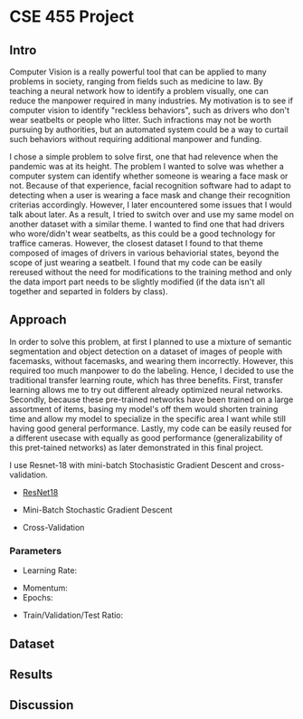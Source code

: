 # CSE 455 Project
## Intro
Computer Vision is a really powerful tool that can be applied to many problems in society, ranging from fields such as medicine to law. By teaching a neural network how to identify a problem visually, one can reduce the manpower required in many industries. My motivation is to see if computer vision to identify "reckless behaviors", such as drivers who don't wear seatbelts or people who litter. Such infractions may not be worth pursuing by authorities, but an automated system could be a way to curtail such behaviors without requiring additional manpower and funding. 

I chose a simple problem to solve first, one that had relevence when the pandemic was at its height. The problem I wanted to solve was whether a computer system can identify whether someone is wearing a face mask or not. Because of that experience, facial recognition software had to adapt to detecting when a user is wearing a face mask and change their recognition criterias accordingly. However, I later encountered some issues that I would talk about later. As a result, I tried to switch over and use my same model on another dataset with a similar theme. I wanted to find one that had drivers who wore/didn't wear seatbelts, as this could be a good technology for traffice cameras. However, the closest dataset I found to that theme composed of images of drivers in various behaviorial states, beyond the scope of just wearing a seatbelt. I found that my code can be easily rereused without the need for modifications to the training method and only the data import part needs to be slightly modified (if the data isn't all together and separted in folders by class).

## Approach
In order to solve this problem, at first I planned to use a mixture of semantic segmentation and object detection on a dataset of images of people with facemasks, without facemasks, and wearing them incorrectly. However, this required too much manpower to do the labeling. Hence, I decided to use the traditional transfer learning route, which has three benefits. First, transfer learning allows me to try out different already optimized neural networks. Secondly, because these pre-trained networks have been trained on a large assortment of items, basing my model's off them would shorten training time and allow my model to specialize in the specific area I want while still having good general performance. Lastly, my code can be easily reused for a different usecase with equally as good performance (generalizability of this pret-tained networks) as later demonstrated in this final project.

I use Resnet-18 with mini-batch Stochasistic Gradient Descent and cross-validation. 
- [ResNet18](https://arxiv.org/abs/1512.03385)
* Mini-Batch Stochastic Gradient Descent 
+ Cross-Validation
### Parameters
- Learning Rate: 
* Momentum:
* Epochs:
- Train/Validation/Test Ratio: 
## Dataset

## Results

## Discussion
